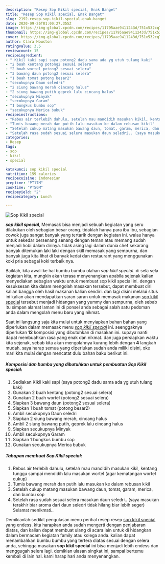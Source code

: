 ```yaml
---
description: "Resep Sop Kikil special, Enak Banget"
title: "Resep Sop Kikil special, Enak Banget"
slug: 2192-resep-sop-kikil-special-enak-banget
date: 2020-09-26T01:00:27.355Z
image: https://img-global.cpcdn.com/recipes/11795aae9411243d/751x532cq70/sop-kikil-special-foto-resep-utama.jpg
thumbnail: https://img-global.cpcdn.com/recipes/11795aae9411243d/751x532cq70/sop-kikil-special-foto-resep-utama.jpg
cover: https://img-global.cpcdn.com/recipes/11795aae9411243d/751x532cq70/sop-kikil-special-foto-resep-utama.jpg
author: Clara Houston
ratingvalue: 3.5
reviewcount: 15
recipeingredient:
- " Kikil kaki sapi saya potong2 dadu sama ada yg utuh tulang kaki"
- "2 buah kentang potong2 sesuai selera"
- "2 buah wortel potong2 sesuai selera"
- "3 bawang daun potong2 sesuai selera"
- "1 buah tomat potong besar2"
- "secukupnya Daun seledri"
- "2 siung bawang merah cincang halus"
- "2 siung bawang putih geprek lalu cincang halus"
- "secukupnya Minyak"
- "secukupnya Garam"
- "1 bungkus bumbu sop"
- "secukupnya Merica bubuk"
recipeinstructions:
- "Rebus air terlebih dahulu, setelah mau mandidih masukan kikil, kentang tunggu sampai mendidih lalu masukan wortel (agar kematangan wortel cukup)"
- "Tumis bawang merah dan putih lalu masukan ke dalam rebusan kikil"
- "Setelah cukup matang masukan bawang daun, tomat, garam, merica, dan bumbu sop"
- "Setelah rasa sudah sesuai selera masukan daun seledri.. (saya masukan terakhir biar aroma dari daun seledri tidak hilang biar lebih seger) Selamat menikmati.."
categories:
- Resep
tags:
- sop
- kikil
- special

katakunci: sop kikil special 
nutrition: 159 calories
recipecuisine: Indonesian
preptime: "PT17M"
cooktime: "PT56M"
recipeyield: "2"
recipecategory: Lunch

---
```



![Sop Kikil special](https://img-global.cpcdn.com/recipes/11795aae9411243d/751x532cq70/sop-kikil-special-foto-resep-utama.jpg)

<b><i>sop kikil special</i></b>, Memasak bisa menjadi sebuah kegiatan yang seru dilakukan oleh sebagian besar orang. tidaklah hanya para ibu ibu, sebagian cowok juga sangat banyak yang tertarik dengan kegiatan ini. walau hanya untuk sekedar bersenang senang dengan teman atau memang sudah menjadi hobi dalam dirinya. tidak asing lagi dalam dunia chef sekarang banyak ditemukan laki laki dengan skill memasak yang sempurna, dan banyak juga kita lihat di banyak kedai dan restaurant yang menggunakan koki pria sebagai koki terbaik nya.



Baiklah, kita awali ke hal bumbu bumbu olahan <i>sop kikil special</i>. di sela sela kegiatan kita, mungkin akan terasa menyenangkan apabila sejenak kalian menyediakan sebagian waktu untuk membuat sop kikil special ini. dengan kesuksesan kita dalam mengolah masakan tersebut, dapat membuat diri kalian bangga oleh hasil makanan kalian sendiri. dan lagi disini melalui situs ini kalian akan mendapatkan saran saran untuk memasak makanan <u>sop kikil special</u> tersebut menjadi hidangan yang yummy dan sempurna, oleh sebab itu simpan alamat laman ini di ponsel anda sebagai salah satu pedoman anda dalam mengolah menu baru yang nikmat.


Saat ini langsung saja kita mulai untuk menyiapkan bahan bahan yang diperlukan dalam memasak menu <u><i>sop kikil special</i></u> ini. seenggaknya diperlukan <b>12</b> komposisi yang dibutuhkan di masakan ini. supaya nanti dapat membuahkan rasa yang enak dan nikmat. dan juga persiapkan waktu kita sejenak, sebab kita akan mengolahnya kurang lebih dengan <b>4</b> langkah mudah. saya harap semua yang diperlukan sudah anda miliki disini, oke mari kita mulai dengan mencatat dulu bahan baku berikut ini.

<!--inarticleads1-->

##### Komposisi dan bumbu yang dibutuhkan untuk pembuatan Sop Kikil special:

1. Sediakan  Kikil kaki sapi (saya potong2 dadu sama ada yg utuh tulang kaki)
1. Gunakan 2 buah kentang (potong2 sesuai selera)
1. Gunakan 2 buah wortel (potong2 sesuai selera)
1. Siapkan 3 bawang daun (potong2 sesuai selera)
1. Siapkan 1 buah tomat (potong besar2)
1. Ambil secukupnya Daun seledri
1. Siapkan 2 siung bawang merah, cincang halus
1. Ambil 2 siung bawang putih, geprek lalu cincang halus
1. Siapkan secukupnya Minyak
1. Ambil secukupnya Garam
1. Siapkan 1 bungkus bumbu sop
1. Gunakan secukupnya Merica bubuk




<!--inarticleads2-->

##### Tahapan membuat Sop Kikil special:

1. Rebus air terlebih dahulu, setelah mau mandidih masukan kikil, kentang tunggu sampai mendidih lalu masukan wortel (agar kematangan wortel cukup)
1. Tumis bawang merah dan putih lalu masukan ke dalam rebusan kikil
1. Setelah cukup matang masukan bawang daun, tomat, garam, merica, dan bumbu sop
1. Setelah rasa sudah sesuai selera masukan daun seledri.. (saya masukan terakhir biar aroma dari daun seledri tidak hilang biar lebih seger) Selamat menikmati..




Demikianlah sedikit pengulasan menu perihal resep resep <u>sop kikil special</u> yang endess. kita harapkan anda sudah mengerti dengan penjabaran diatas, dan kalian dapat membuat ulang di acara lain untuk di hidangkan dalam bermacam kegiatan family atau kolega anda. kalian dapat menambahkan bumbu bumbu yang tertera diatas sesuai dengan selera anda, sehingga masakan <b>sop kikil special</b> ini bisa menjadi lebih endess dan menggugah selera lagi. demikian ulasan singkat ini, sampai bertemu kembali di lain hal. kami harap hari anda menyenangkan.
